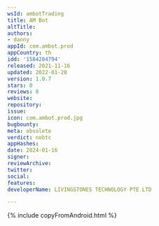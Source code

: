 ```yaml
---
wsId: ambotTrading
title: AM Bot
altTitle: 
authors:
- danny
appId: com.ambot.prod
appCountry: th
idd: '1584284794'
released: 2021-11-16
updated: 2022-01-20
version: 1.0.7
stars: 0
reviews: 0
website: 
repository: 
issue: 
icon: com.ambot.prod.jpg
bugbounty: 
meta: obsolete
verdict: nobtc
appHashes: 
date: 2024-01-16
signer: 
reviewArchive: 
twitter: 
social: 
features: 
developerName: LIVINGSTONES TECHNOLOGY PTE LTD

---
```


{% include copyFromAndroid.html %}
